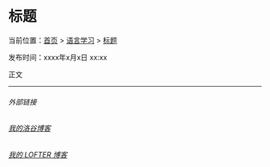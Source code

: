 # 标题

当前位置：[首页](index.md) > [语言学习](lang.md) > [标题](lang-x.md)

发布时间：xxxx年x月x日 xx:xx

正文

---
###### 外部链接
###### [我的洛谷博客](https://muhyih.blog.luogu.org/)
###### [我的 LOFTER 博客](https://seven-celsius-sunny.lofter.com/)
